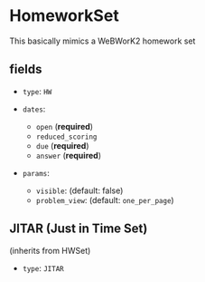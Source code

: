 # HomeworkSet

This basically mimics a WeBWorK2 homework set

## fields

- `type`: `HW`
- `dates`:
  - `open` (**required**)
  - `reduced_scoring`
  - `due` (**required**)
  - `answer` (**required**)

- `params`:
  - `visible`: (default: false)
  - `problem_view`: (default: `one_per_page`)

## JITAR (Just in Time Set)

(inherits from HWSet)

- `type`: `JITAR`
